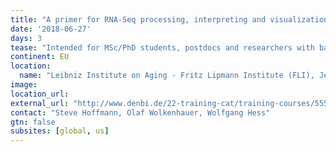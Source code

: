 ```yaml
---
title: "A primer for RNA-Seq processing, interpreting and visualization"
date: '2018-06-27'
days: 3
tease: "Intended for MSc/PhD students, postdocs and researchers with background in life science research"
continent: EU
location:
  name: "Leibniz Institute on Aging - Fritz Lipmann Institute (FLI), Jena, Germany"
image: 
location_url: 
external_url: "http://www.denbi.de/22-training-cat/training-courses/555-a-primer-for-rna-seq-processing-interpreting-and-visualization"
contact: "Steve Hoffmann, Olaf Wolkenhauer, Wolfgang Hess"
gtn: false
subsites: [global, us]
---
```

